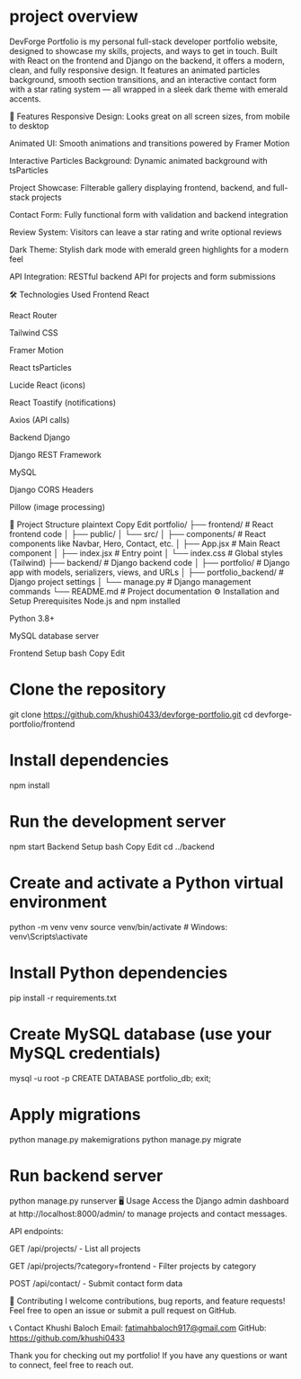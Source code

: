 # project  overview

DevForge Portfolio is my personal full-stack developer portfolio website, designed to showcase my skills, projects, and ways to get in touch. Built with React on the frontend and Django on the backend, it offers a modern, clean, and fully responsive design. It features an animated particles background, smooth section transitions, and an interactive contact form with a star rating system — all wrapped in a sleek dark theme with emerald accents.

🚀 Features
Responsive Design: Looks great on all screen sizes, from mobile to desktop

Animated UI: Smooth animations and transitions powered by Framer Motion

Interactive Particles Background: Dynamic animated background with tsParticles

Project Showcase: Filterable gallery displaying frontend, backend, and full-stack projects

Contact Form: Fully functional form with validation and backend integration

Review System: Visitors can leave a star rating and write optional reviews

Dark Theme: Stylish dark mode with emerald green highlights for a modern feel

API Integration: RESTful backend API for projects and form submissions

🛠️ Technologies Used
Frontend
React

React Router

Tailwind CSS

Framer Motion

React tsParticles

Lucide React (icons)

React Toastify (notifications)

Axios (API calls)

Backend
Django

Django REST Framework

MySQL

Django CORS Headers

Pillow (image processing)

📁 Project Structure
plaintext
Copy
Edit
portfolio/
├── frontend/                # React frontend code
│   ├── public/
│   └── src/
│       ├── components/      # React components like Navbar, Hero, Contact, etc.
│       ├── App.jsx          # Main React component
│       ├── index.jsx        # Entry point
│       └── index.css        # Global styles (Tailwind)
├── backend/                 # Django backend code
│   ├── portfolio/           # Django app with models, serializers, views, and URLs
│   ├── portfolio_backend/   # Django project settings
│   └── manage.py            # Django management commands
└── README.md                # Project documentation
⚙️ Installation and Setup
Prerequisites
Node.js and npm installed

Python 3.8+

MySQL database server

Frontend Setup
bash
Copy
Edit
# Clone the repository
git clone https://github.com/khushi0433/devforge-portfolio.git
cd devforge-portfolio/frontend

# Install dependencies
npm install

# Run the development server
npm start
Backend Setup
bash
Copy
Edit
cd ../backend

# Create and activate a Python virtual environment
python -m venv venv
source venv/bin/activate  # Windows: venv\Scripts\activate

# Install Python dependencies
pip install -r requirements.txt

# Create MySQL database (use your MySQL credentials)
mysql -u root -p
CREATE DATABASE portfolio_db;
exit;

# Apply migrations
python manage.py makemigrations
python manage.py migrate

# Run backend server
python manage.py runserver
🖥️ Usage
Access the Django admin dashboard at http://localhost:8000/admin/ to manage projects and contact messages.

API endpoints:

GET /api/projects/ - List all projects

GET /api/projects/?category=frontend - Filter projects by category

POST /api/contact/ - Submit contact form data


🤝 Contributing
I welcome contributions, bug reports, and feature requests! Feel free to open an issue or submit a pull request on GitHub.

📞 Contact
Khushi Baloch
Email: fatimahbaloch917@gmail.com
GitHub: https://github.com/khushi0433

Thank you for checking out my portfolio! If you have any questions or want to connect, feel free to reach out.

